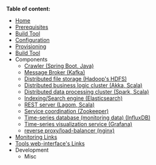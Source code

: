 **Table of content:**
* [Home](/)
* [Prerequisites](/prerequisites)
* [Build Tool](/build-tool)
* [Configuration](/configuration)
* [Provisioning](/provisioning)
* [Build Tool](/build-tool)
* Components
	* [Crawler (Spring Boot, Java)](/components/crawler)
	* [Message Broker (Kafka)](/components/kafka)
	* [Distributed file storage (Hadoop's HDFS)](/components/hadoop-hdfs)
	* [Distributed business logic cluster (Akka, Scala)](/components/akka)
	* [Distributed data processing cluster (Spark, Scala)](/components/spark)
	* [Indexing/Search engine (Elasticsearch)](/components/elasticsearch)
	* [REST server (Lagom, Scala)](/components/rest)
	* [Service coordination (Zookeeper)](/components/zookeeper)
	* [Time-series database (monitoring data) (InfluxDB)](/components/influxdb)
	* [Time-series visualization service (Grafana)](/components/grafana)
	* [reverse proxy/load-balancer (nginx)](/components/nginx)
* [Monitoring Links](/monitoring-links)
* [Tools web-interface's Links](/links)
* Development
	* Misc
